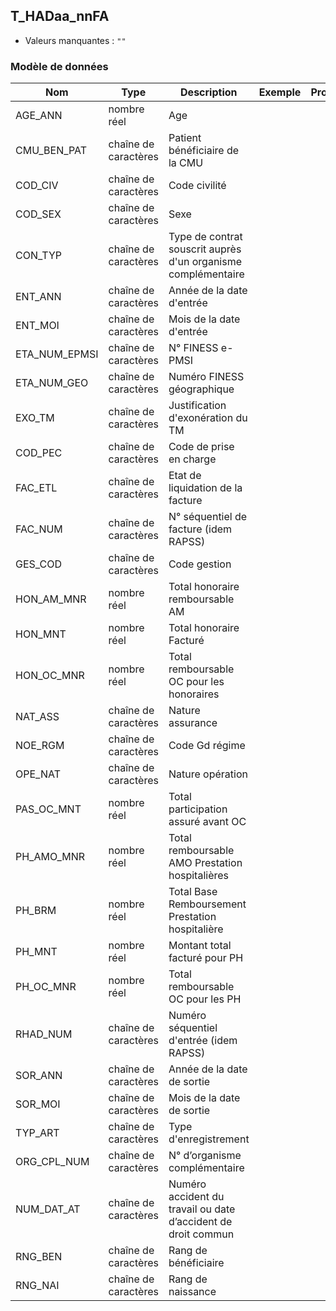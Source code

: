 <!-- SPDX-License-Identifier: MPL-2.0 -->
## T_HADaa_nnFA

- Valeurs manquantes : `""`

### Modèle de données

|Nom|Type|Description|Exemple|Propriétés|
|-|-|-|-|-|
|AGE_ANN|nombre réel|Age|||
|CMU_BEN_PAT|chaîne de caractères|Patient bénéficiaire de la CMU|||
|COD_CIV|chaîne de caractères|Code civilité |||
|COD_SEX|chaîne de caractères|Sexe|||
|CON_TYP|chaîne de caractères|Type de contrat souscrit auprès d'un organisme complémentaire|||
|ENT_ANN|chaîne de caractères|Année de la date d'entrée|||
|ENT_MOI|chaîne de caractères|Mois de la date d'entrée|||
|ETA_NUM_EPMSI|chaîne de caractères|N° FINESS e-PMSI|||
|ETA_NUM_GEO|chaîne de caractères|Numéro FINESS  géographique|||
|EXO_TM|chaîne de caractères|Justification d'exonération du TM|||
|COD_PEC|chaîne de caractères|Code de prise en charge|||
|FAC_ETL|chaîne de caractères|Etat de liquidation de la facture|||
|FAC_NUM|chaîne de caractères|N° séquentiel de facture (idem RAPSS)|||
|GES_COD|chaîne de caractères|Code gestion|||
|HON_AM_MNR|nombre réel|Total honoraire remboursable AM|||
|HON_MNT|nombre réel|Total honoraire Facturé|||
|HON_OC_MNR|nombre réel|Total remboursable OC pour les honoraires|||
|NAT_ASS|chaîne de caractères|Nature assurance|||
|NOE_RGM|chaîne de caractères|Code Gd régime|||
|OPE_NAT|chaîne de caractères|Nature opération|||
|PAS_OC_MNT|nombre réel|Total participation assuré avant OC|||
|PH_AMO_MNR|nombre réel|Total remboursable AMO Prestation hospitalières|||
|PH_BRM|nombre réel|Total Base Remboursement Prestation hospitalière|||
|PH_MNT|nombre réel|Montant total facturé pour  PH|||
|PH_OC_MNR|nombre réel|Total remboursable OC pour les PH|||
|RHAD_NUM|chaîne de caractères|Numéro séquentiel d'entrée (idem RAPSS)|||
|SOR_ANN|chaîne de caractères|Année de la date de sortie|||
|SOR_MOI|chaîne de caractères|Mois de la date de sortie|||
|TYP_ART|chaîne de caractères|Type d'enregistrement|||
|ORG_CPL_NUM|chaîne de caractères|N° d’organisme complémentaire|||
|NUM_DAT_AT|chaîne de caractères|Numéro accident du travail ou date d’accident de droit commun|||
|RNG_BEN|chaîne de caractères|Rang de bénéficiaire|||
|RNG_NAI|chaîne de caractères|Rang de naissance|||
